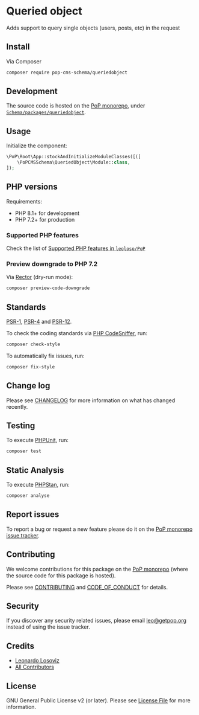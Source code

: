 # Queried object

<!--
[![Build Status][ico-travis]][link-travis]
[![Quality Score][ico-code-quality]][link-code-quality]
[![Software License][ico-license]](LICENSE.md)
[![Latest Version on Packagist][ico-version]][link-packagist]
[![Coverage Status][ico-scrutinizer]][link-scrutinizer]
[![Total Downloads][ico-downloads]][link-downloads]
-->

Adds support to query single objects (users, posts, etc) in the request

## Install

Via Composer

``` bash
composer require pop-cms-schema/queriedobject
```

## Development

The source code is hosted on the [PoP monorepo](https://github.com/leoloso/PoP), under [`Schema/packages/queriedobject`](https://github.com/leoloso/PoP/tree/master/layers/Schema/packages/queriedobject).

## Usage

Initialize the component:

``` php
\PoP\Root\App::stockAndInitializeModuleClasses([([
    \PoPCMSSchema\QueriedObject\Module::class,
]);
```

## PHP versions

Requirements:

- PHP 8.1+ for development
- PHP 7.2+ for production

### Supported PHP features

Check the list of [Supported PHP features in `leoloso/PoP`](https://github.com/leoloso/PoP/blob/master/docs/supported-php-features.md)

### Preview downgrade to PHP 7.2

Via [Rector](https://github.com/rectorphp/rector) (dry-run mode):

```bash
composer preview-code-downgrade
```

## Standards

[PSR-1](https://www.php-fig.org/psr/psr-1), [PSR-4](https://www.php-fig.org/psr/psr-4) and [PSR-12](https://www.php-fig.org/psr/psr-12).

To check the coding standards via [PHP CodeSniffer](https://github.com/squizlabs/PHP_CodeSniffer), run:

``` bash
composer check-style
```

To automatically fix issues, run:

``` bash
composer fix-style
```

## Change log

Please see [CHANGELOG](CHANGELOG.md) for more information on what has changed recently.

## Testing

To execute [PHPUnit](https://phpunit.de/), run:

``` bash
composer test
```

## Static Analysis

To execute [PHPStan](https://github.com/phpstan/phpstan), run:

``` bash
composer analyse
```

## Report issues

To report a bug or request a new feature please do it on the [PoP monorepo issue tracker](https://github.com/leoloso/PoP/issues).

## Contributing

We welcome contributions for this package on the [PoP monorepo](https://github.com/leoloso/PoP) (where the source code for this package is hosted).

Please see [CONTRIBUTING](CONTRIBUTING.md) and [CODE_OF_CONDUCT](CODE_OF_CONDUCT.md) for details.

## Security

If you discover any security related issues, please email leo@getpop.org instead of using the issue tracker.

## Credits

- [Leonardo Losoviz][link-author]
- [All Contributors][link-contributors]

## License

GNU General Public License v2 (or later). Please see [License File](LICENSE.md) for more information.

[ico-version]: https://img.shields.io/packagist/v/pop-cms-schema/queriedobject.svg?style=flat-square
[ico-license]: https://img.shields.io/badge/license-GPLv2-brightgreen.svg?style=flat-square
[ico-travis]: https://img.shields.io/travis/pop-cms-schema/queriedobject/master.svg?style=flat-square
[ico-scrutinizer]: https://img.shields.io/scrutinizer/coverage/g/pop-cms-schema/queriedobject.svg?style=flat-square
[ico-code-quality]: https://img.shields.io/scrutinizer/g/pop-cms-schema/queriedobject.svg?style=flat-square
[ico-downloads]: https://img.shields.io/packagist/dt/pop-cms-schema/queriedobject.svg?style=flat-square

[link-packagist]: https://packagist.org/packages/pop-cms-schema/queriedobject
[link-travis]: https://travis-ci.org/pop-cms-schema/queriedobject
[link-scrutinizer]: https://scrutinizer-ci.com/g/pop-cms-schema/queriedobject/code-structure
[link-code-quality]: https://scrutinizer-ci.com/g/pop-cms-schema/queriedobject
[link-downloads]: https://packagist.org/packages/pop-cms-schema/queriedobject
[link-author]: https://github.com/leoloso
[link-contributors]: ../../../../../../contributors
